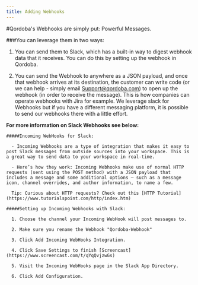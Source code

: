 ```yaml
---
title: Adding Webhooks
---
```


#Qordoba's Webhooks are simply put: Powerful Messages.

###You can leverage them in two ways: 

  1. You can send them to Slack, which has a built-in way to digest webhook data that it receives. You can do this by setting up the webhook in Qordoba.

  2. You can send the Webhook to anywhere as a JSON payload, and once that webhook arrives at its destination, the customer can write code (or we can help  - simply email Support@qordoba.com) to open up the webhook (in order to receive the message). This is how companies can operate webhooks with Jira for example.
  We leverage slack for Webhooks but if you have a different messaging platform, it is possible to send our webhooks there with a little effort.
  
  **For more information on Slack Webhooks see below:**
  
    #####Incoming WebHooks for Slack:
    
      - Incoming Webhooks are a type of integration that makes it easy to post Slack messages from outside sources into your workspace. This is a great way to send data to your workspace in real-time.

      - Here’s how they work: Incoming Webhooks make use of normal HTTP requests (sent using the POST method) with a JSON payload that includes a message and some additional options — such as a message icon, channel overrides, and author information, to name a few. 

      Tip: Curious about HTTP requests? Check out this [HTTP Tutorial](https://www.tutorialspoint.com/http/index.htm) 
      
    #####Setting up Incoming Webhooks with Slack: 

      1. Choose the channel your Incoming WebHook will post messages to.
      
      2. Make sure you rename the Webhook "Qordoba-Webhook"
      
      3. Click Add Incoming WebHooks Integration.
      
      4. Click Save Settings to finish [Screencast](https://www.screencast.com/t/qYqQvjzwGs)
      
      5. Visit the Incoming WebHooks page in the Slack App Directory.
      
      6. Click Add Configuration.  
